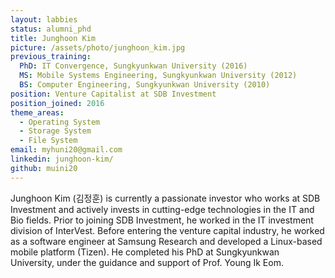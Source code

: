 ```yaml
---
layout: labbies
status: alumni_phd
title: Junghoon Kim
picture: /assets/photo/junghoon_kim.jpg
previous_training:
  PhD: IT Convergence, Sungkyunkwan University (2016)
  MS: Mobile Systems Engineering, Sungkyunkwan University (2012)
  BS: Computer Engineering, Sungkyunkwan University (2010)   
position: Venture Capitalist at SDB Investment
position_joined: 2016
theme_areas:
  - Operating System
  - Storage System
  - File System
email: myhuni20@gmail.com
linkedin: junghoon-kim/
github: muini20
---
```


Junghoon Kim (김정훈) is currently a passionate investor who works at SDB Investment and actively invests in cutting-edge technologies in the IT and Bio fields. Prior to joining SDB Investment, he worked in the IT investment division of InterVest.
Before entering the venture capital industry, he worked as a software engineer at Samsung Research and developed a Linux-based mobile platform (Tizen). He completed his PhD at Sungkyunkwan University, under the guidance and support of Prof. Young Ik Eom.

 
